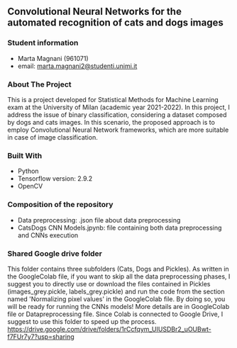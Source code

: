 ## Convolutional Neural Networks for the automated recognition of cats and dogs images

### Student information
- Marta Magnani (961071)
- email: marta.magnani2@studenti.unimi.it

### About The Project
This is a project developed for Statistical Methods for Machine Learning exam at the University of Milan (academic year 2021-2022). In this project, I address the issue of binary classification, considering a dataset composed by dogs and cats images. In this scenario, the proposed approach is to employ Convolutional Neural Network frameworks, which are more suitable in case of image classification.

### Built With
* Python
* Tensorflow version: 2.9.2
* OpenCV

### Composition of the repository
- Data preprocessing: .json file about data preprocessing
- CatsDogs CNN Models.jpynb: file containing both data preprocessing and CNNs execution

### Shared Google drive folder
This folder contains three subfolders (Cats, Dogs and Pickles). As written in the GoogleColab file, if you want to skip all the data preprocessing phases, I suggest you to directly use or download the files contained in Pickles (images_grey.pickle, labels_grey.pickle) and run the code from the section named 'Normalizing pixel values' in the GoogleColab file. By doing so, you will be ready for running the CNNs models! More details are in GoogleColab file or Datapreprocessing file. Since Colab is connected to Google Drive, I suggest to use this folder to speed up the process.
https://drive.google.com/drive/folders/1rCcfqym_UIUSDBr2_uOUBwt-f7FUr7y7?usp=sharing



